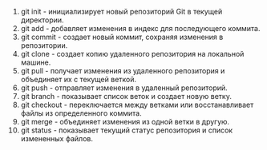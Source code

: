 1. git init - инициализирует новый репозиторий Git в текущей директории.
2. git add - добавляет изменения в индекс для последующего коммита.
3. git commit - создает новый коммит, сохраняя изменения в репозитории.
4. git clone - создает копию удаленного репозитория на локальной машине.
5. git pull - получает изменения из удаленного репозитория и объединяет их с текущей веткой.
6. git push - отправляет изменения в удаленный репозиторий.
7. git branch - показывает список веток и создает новую ветку.
8. git checkout - переключается между ветками или восстанавливает файлы из определенного коммита.
9. git merge - объединяет изменения из одной ветки в другую.
10. git status - показывает текущий статус репозитория и список измененных файлов.
